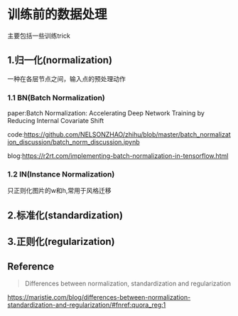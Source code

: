 # 训练前的数据处理

主要包括一些训练trick

## 1.归一化(normalization)

一种在各层节点之间，输入点的预处理动作


### 1.1 BN(Batch Normalization)

paper:Batch Normalization: Accelerating Deep Network Training by Reducing Internal Covariate Shift

code:https://github.com/NELSONZHAO/zhihu/blob/master/batch_normalization_discussion/batch_norm_discussion.ipynb

blog:https://r2rt.com/implementing-batch-normalization-in-tensorflow.html

### 1.2 IN(Instance Normalization)

只正则化图片的w和h,常用于风格迁移


## 2.标准化(standardization)

## 3.正则化(regularization)


## Reference

>Differences between normalization, standardization and regularization

https://maristie.com/blog/differences-between-normalization-standardization-and-regularization/#fnref:quora_reg:1

